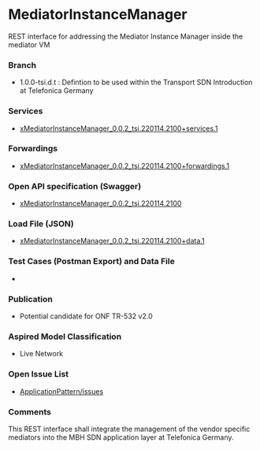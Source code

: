 # MediatorInstanceManager
REST interface for addressing the Mediator Instance Manager inside the mediator VM

### Branch
- 1.0.0-tsi.d.t : Defintion to be used within the Transport SDN Introduction at Telefonica Germany

### Services
- [xMediatorInstanceManager_0.0.2_tsi.220114.2100+services.1](./xMediatorInstanceManager_0.0.2_tsi.220114.2100+services.1.xlsx)

### Forwardings
- [xMediatorInstanceManager_0.0.2_tsi.220114.2100+forwardings.1](./xMediatorInstanceManager_0.0.2_tsi.220114.2100+forwardings.1.xlsx)

### Open API specification (Swagger)
- [xMediatorInstanceManager_0.0.2_tsi.220114.2100](./xMediatorInstanceManager_0.0.2_tsi.220114.2100.yaml)

### Load File (JSON)
- [xMediatorInstanceManager_0.0.2_tsi.220114.2100+data.1](./xMediatorInstanceManager_0.0.2_tsi.220114.2100+data.1.json)

### Test Cases (Postman Export) and Data File
-

### Publication
- Potential candidate for ONF TR-532 v2.0 

### Aspired Model Classification
- Live Network

### Open Issue List
- [ApplicationPattern/issues](../../issues)

### Comments
This REST interface shall integrate the management of the vendor specific mediators into the MBH SDN application layer at Telefonica Germany.
